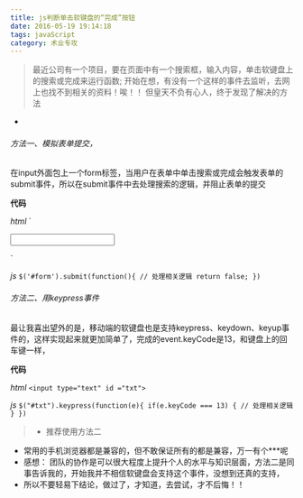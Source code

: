 ```yaml
---
title: js判断单击软键盘的“完成”按钮
date: 2016-05-19 19:14:18
tags: javaScript
category: 术业专攻
---
```

> 最近公司有一个项目，要在页面中有一个搜索框，输入内容，单击软键盘上的搜索或完成来运行函数; 开始在想，有没有一个这样的事件去监听，去网上也找不到相关的资料！唉！！
但皇天不负有心人，终于发现了解决的方法

+ <!-- more -->

###### 方法一、模拟表单提交，

在input外面包上一个form标签，当用户在表单中单击搜索或完成会触发表单的submit事件，所以在submit事件中去处理搜索的逻辑，并阻止表单的提交

**代码**

*html*
`<form action="" id="form">
  <input type="text">
</form>`

*js*
`$('#form').submit(function(){
  // 处理相关逻辑
  return false;
})`

###### 方法二、用keypress事件

最让我喜出望外的是，移动端的软键盘也是支持keypress、keydown、keyup事件的，这样实现起来就更加简单了，完成的event.keyCode是13，和键盘上的回车键一样，

**代码**

*html*
`<input type="text" id ="txt">`

*js*
`$("#txt").keypress(function(e){
  if(e.keyCode === 13) {
    // 处理相关逻辑
  }
})`


> - 推荐使用方法二
- 常用的手机浏览器都是兼容的，但不敢保证所有的都是兼容，万一有个***呢
- 感想： 团队的协作是可以很大程度上提升个人的水平与知识层面，方法二是同事告诉我的，开始我并不相信软键盘会支持这个事件，没想到还真的支持，
- 所以不要轻易下结论，做过了，才知道，去尝试，才不后悔！！